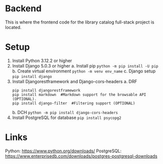 # Backend
This is where the frontend code for the library catalog full-stack project is located.

# Setup
1. Install Python 3.12.2 or higher
2. Install Django 5.0.3 or higher
   a. Install pip
   ``` python -m pip install -U pip ```
   b. Create virtual environment
   ``` python -m venv env_name ``` 
   c. Django setup
   ``` pip install django ```
3. Install Djangorestframework and Django-cors-headers
   a. DRF
   ```
   pip install djangorestframework
   pip install markdown  #Markdown support for the browsable API (OPTIONAL).
   pip install django-filter  #Filtering support (OPTIONAL)
   ```
   b. DCH
   ``` python -m pip install django-cors-headers ```
4. Install PostgreSQL for database
   ``` pip install psycopg2 ```

# Links
Python: <https://www.python.org/downloads/>
PostgreSQL: <https://www.enterprisedb.com/downloads/postgres-postgresql-downloads>
